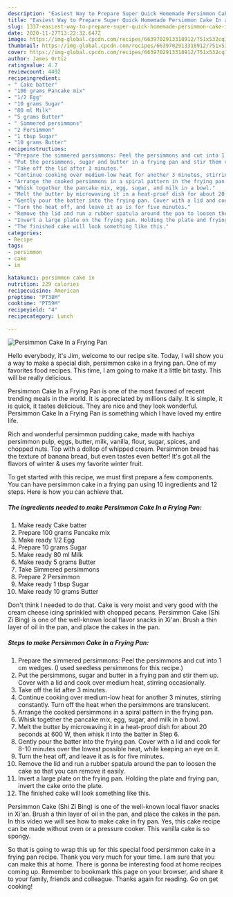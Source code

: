 ```yaml
---
description: "Easiest Way to Prepare Super Quick Homemade Persimmon Cake In a Frying Pan"
title: "Easiest Way to Prepare Super Quick Homemade Persimmon Cake In a Frying Pan"
slug: 1337-easiest-way-to-prepare-super-quick-homemade-persimmon-cake-in-a-frying-pan
date: 2020-11-27T13:22:32.647Z
image: https://img-global.cpcdn.com/recipes/6639702913318912/751x532cq70/persimmon-cake-in-a-frying-pan-recipe-main-photo.jpg
thumbnail: https://img-global.cpcdn.com/recipes/6639702913318912/751x532cq70/persimmon-cake-in-a-frying-pan-recipe-main-photo.jpg
cover: https://img-global.cpcdn.com/recipes/6639702913318912/751x532cq70/persimmon-cake-in-a-frying-pan-recipe-main-photo.jpg
author: James Ortiz
ratingvalue: 4.7
reviewcount: 4492
recipeingredient:
- " Cake batter"
- "100 grams Pancake mix"
- "1/2 Egg"
- "10 grams Sugar"
- "80 ml Milk"
- "5 grams Butter"
- " Simmered persimmons"
- "2 Persimmon"
- "1 tbsp Sugar"
- "10 grams Butter"
recipeinstructions:
- "Prepare the simmered persimmons: Peel the persimmons and cut into 1 cm wedges. (I used seedless persimmons for this recipe.)"
- "Put the persimmons, sugar and butter in a frying pan and stir them up. Cover with a lid and cook over medium heat, stirring occasionally."
- "Take off the lid after 3 minutes."
- "Continue cooking over medium-low heat for another 3 minutes, stirring constantly. Turn off the heat when the persimmons are translucent."
- "Arrange the cooked persimmons in a spiral pattern in the frying pan."
- "Whisk together the pancake mix, egg, sugar, and milk in a bowl."
- "Melt the butter by microwaving it in a heat-proof dish for about 20 seconds at 600 W, then whisk it into the batter in Step 6."
- "Gently pour the batter into the frying pan. Cover with a lid and cook for 8-10 minutes over the lowest possible heat, while keeping an eye on it."
- "Turn the heat off, and leave it as is for five minutes."
- "Remove the lid and run a rubber spatula around the pan to loosen the cake so that you can remove it easily."
- "Invert a large plate on the frying pan. Holding the plate and frying pan, invert the cake onto the plate."
- "The finished cake will look something like this."
categories:
- Recipe
tags:
- persimmon
- cake
- in

katakunci: persimmon cake in 
nutrition: 229 calories
recipecuisine: American
preptime: "PT38M"
cooktime: "PT59M"
recipeyield: "4"
recipecategory: Lunch

---
```



![Persimmon Cake In a Frying Pan](https://img-global.cpcdn.com/recipes/6639702913318912/751x532cq70/persimmon-cake-in-a-frying-pan-recipe-main-photo.jpg)

Hello everybody, it's Jim, welcome to our recipe site. Today, I will show you a way to make a special dish, persimmon cake in a frying pan. One of my favorites food recipes. This time, I am going to make it a little bit tasty. This will be really delicious.

Persimmon Cake In a Frying Pan is one of the most favored of recent trending meals in the world. It is appreciated by millions daily. It is simple, it is quick, it tastes delicious. They are nice and they look wonderful. Persimmon Cake In a Frying Pan is something which I have loved my entire life.

Rich and wonderful persimmon pudding cake, made with hachiya persimmon pulp, eggs, butter, milk, vanilla, flour, sugar, spices, and chopped nuts. Top with a dollop of whipped cream. Persimmon bread has the texture of banana bread, but even tastes even better! It&#39;s got all the flavors of winter &amp; uses my favorite winter fruit.


To get started with this recipe, we must first prepare a few components. You can have persimmon cake in a frying pan using 10 ingredients and 12 steps. Here is how you can achieve that.

<!--inarticleads1-->

##### The ingredients needed to make Persimmon Cake In a Frying Pan:

1. Make ready  Cake batter
1. Prepare 100 grams Pancake mix
1. Make ready 1/2 Egg
1. Prepare 10 grams Sugar
1. Make ready 80 ml Milk
1. Make ready 5 grams Butter
1. Take  Simmered persimmons
1. Prepare 2 Persimmon
1. Make ready 1 tbsp Sugar
1. Make ready 10 grams Butter


Don&#39;t think I needed to do that. Cake is very moist and very good with the cream cheese icing sprinkled with chopped pecans. Persimmon Cake (Shi Zi Bing) is one of the well-known local flavor snacks in Xi&#39;an. Brush a thin layer of oil in the pan, and place the cakes in the pan. 

<!--inarticleads2-->

##### Steps to make Persimmon Cake In a Frying Pan:

1. Prepare the simmered persimmons: Peel the persimmons and cut into 1 cm wedges. (I used seedless persimmons for this recipe.)
1. Put the persimmons, sugar and butter in a frying pan and stir them up. Cover with a lid and cook over medium heat, stirring occasionally.
1. Take off the lid after 3 minutes.
1. Continue cooking over medium-low heat for another 3 minutes, stirring constantly. Turn off the heat when the persimmons are translucent.
1. Arrange the cooked persimmons in a spiral pattern in the frying pan.
1. Whisk together the pancake mix, egg, sugar, and milk in a bowl.
1. Melt the butter by microwaving it in a heat-proof dish for about 20 seconds at 600 W, then whisk it into the batter in Step 6.
1. Gently pour the batter into the frying pan. Cover with a lid and cook for 8-10 minutes over the lowest possible heat, while keeping an eye on it.
1. Turn the heat off, and leave it as is for five minutes.
1. Remove the lid and run a rubber spatula around the pan to loosen the cake so that you can remove it easily.
1. Invert a large plate on the frying pan. Holding the plate and frying pan, invert the cake onto the plate.
1. The finished cake will look something like this.


Persimmon Cake (Shi Zi Bing) is one of the well-known local flavor snacks in Xi&#39;an. Brush a thin layer of oil in the pan, and place the cakes in the pan. In this video we will see how to make cake in fry pan. Yes, this cake recipe can be made without oven or a pressure cooker. This vanilla cake is so spongy. 

So that is going to wrap this up for this special food persimmon cake in a frying pan recipe. Thank you very much for your time. I am sure that you can make this at home. There is gonna be interesting food at home recipes coming up. Remember to bookmark this page on your browser, and share it to your family, friends and colleague. Thanks again for reading. Go on get cooking!
